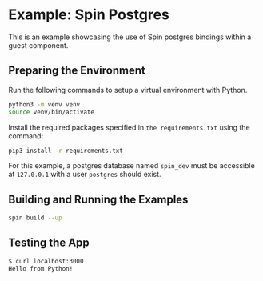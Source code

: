 # Example: Spin Postgres

This is an example showcasing the use of Spin postgres bindings within a guest component. 

## Preparing the Environment

Run the following commands to setup a virtual environment with Python.

```bash
python3 -m venv venv
source venv/bin/activate
```

Install the required packages specified in `the requirements.txt` using the command:

```bash
pip3 install -r requirements.txt
```

For this example, a postgres database named `spin_dev` must be accessible at `127.0.0.1` with a user `postgres` should exist. 

## Building and Running the Examples

```bash
spin build --up
```

## Testing the App

```bash
$ curl localhost:3000                      
Hello from Python!
```